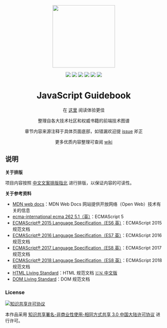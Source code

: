 <div align="center">
  <img
    width="200"
    height="200"
    src="http://img.mrsingsing.com/javascript-guidebook-logo.png"
  />

  <br />

  <p align="center">
    <a><img src="https://img.shields.io/github/last-commit/townechow/javascript-guidebook.svg"/></a>
    <a><img src="https://img.shields.io/badge/code_style-standard-brightgreen.svg"/></a>
    <a><img src="https://img.shields.io/github/issues/townechow/javascript-guidebook.svg"/></a>
    <a><img src="https://img.shields.io/github/forks/townechow/javascript-guidebook.svg"/></a>
    <a><img src="https://img.shields.io/github/stars/townechow/javascript-guidebook.svg"/></a>
    <a><img src="https://img.shields.io/maintenance/yes/2020.svg"/></a>
  </p>

  <h1>JavaScript Guidebook</h1>
  <p>在 <a href="https://townechow.github.io/javascript-guidebook/">这里</a> 阅读体验更佳</p>
  <p>整理自各大技术社区和权威书籍的前端技术图谱</p>
  <p></p>
  <p>
    章节内容来源注释于具体页面底部，如错漏欢迎提
    <a href="https://github.com/townechow/javascript-guidebook/issues">issue</a> 斧正
  </p>
  <p>
    更多优质内容整理可查阅 <a href="https://github.com/townechow/javascript-guidebook/wiki">wiki</a>
  </p>
</div>

## 说明

**关于排版**

项目内容按照 [中文文案排版指北](http://mazhuang.org/wiki/chinese-copywriting-guidelines/) 进行排版，以保证内容的可读性。

**关于参考资料**

- [MDN web docs](https://developer.mozilla.org/en-US/docs/Web/JavaScript)：MDN Web Docs 网站提供开放网络（Open Web）技术有关的信息
- [ecma-international ecma 262 5.1（英）](http://www.ecma-international.org/ecma-262/5.1/index.html)：ECMAScript 5
- [ECMAScript® 2015 Language Specification（ES6 英）](http://www.ecma-international.org/ecma-262/6.0/)：ECMAScript 2015 规范文档
- [ECMAScript® 2016 Language Specification（ES7 英）](http://www.ecma-international.org/ecma-262/7.0/index.html)：ECMAScript 2016 规范文档
- [ECMAScript® 2017 Language Specification（ES8 英）](http://www.ecma-international.org/ecma-262/8.0/index.html)：ECMAScript 2017 规范文档
- [ECMAScript® 2018 Language Specification（ES8 英）](https://www.ecma-international.org/ecma-262/9.0/index.html)：ECMAScript 2018 规范文档
- [HTML Living Standard](https://html.spec.whatwg.org/)：HTML 规范文档 [🇨🇳 中文版](https://whatwg-cn.github.io/html/)
- [DOM Living Standard](https://dom.spec.whatwg.org/)：DOM 规范文档

### License

<a rel="license" href="http://creativecommons.org/licenses/by-nc-sa/3.0/cn/"><img alt="知识共享许可协议" style="border-width:0" src="https://camo.githubusercontent.com/0e75e86523f89adbaa859739fae1d7adc49d2638/68747470733a2f2f692e6372656174697665636f6d6d6f6e732e6f72672f6c2f62792d6e632d73612f332e302f636e2f38387833312e706e67" /></a>

本作品采用 <a rel="license" href="http://creativecommons.org/licenses/by-nc-sa/3.0/cn/">知识共享署名-非商业性使用-相同方式共享 3.0 中国大陆许可协议</a> 进行许可。
